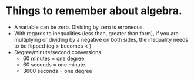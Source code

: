 # Things to remember about algebra.

* A variable can be zero.  Dividing by zero is erroneous.
* With regards to inequalities (less than, greater than form), if you are multiplying or dividing by a negative on both sides, the inequality needs to be flipped (eg > becomes < ) 
* Degree/minute/second conversions
  * 60 minutes = one degree. 
  * 60 seconds = one minute. 
  * 3600 seconds = one degree
